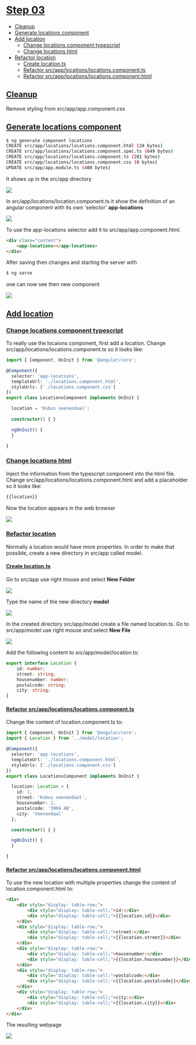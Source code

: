 # [Step 03](#step-03)

- [Cleanup](#ref-03-01)
- [Generate locations component](#ref-03-02)
- [Add location](#ref-03-03)
    - [Change locations component typescript](#ref-03-04)
    - [Change locations html](#ref-03-05) 
- [Refactor location](#ref-03-06)
    - [Create location.ts](#ref-03-07)
    - [Refactor src/app/locations/locations.component.ts](#ref-03-08)
    - [Refactor src/app/locations/locations.component.html](#ref-03-09)

## [Cleanup ](#ref-03-01)
Remove styling from src/app/app.component.css

## [Generate locations component](#ref-03-02)
```bash
$ ng generate component locations
CREATE src/app/locations/locations.component.html (24 bytes)
CREATE src/app/locations/locations.component.spec.ts (649 bytes)
CREATE src/app/locations/locations.component.ts (281 bytes)
CREATE src/app/locations/locations.component.css (0 bytes)
UPDATE src/app/app.module.ts (408 bytes)
```

It shows up in the src/app directory

![](images/step-03/locations.png)

In src/app/locations/location.component.ts it show the definition of an angular
component with its own 'selector' **app-locations**

![](images/step-03/locations-01.png)

To use the app-locations selector add it to src/app/app.component.html. 

```html
<div class="content">
    <app-locations></app-locations>
</div>
```

After saving then changes and starting the server with

```bash
$ ng serve
```

one can now see then new component

![](images/step-03/webapp-04.png)

## [Add location](#ref-03-03)

### [Change locations component typescript](#ref-03-04)
To really use the locaions component, first add a location.
Change src/app/locations/locations.component.ts so it looks like:

```typescript
import { Component, OnInit } from '@angular/core';

@Component({
  selector: 'app-locations',
  templateUrl: './locations.component.html',
  styleUrls: ['./locations.component.css']
})
export class LocationsComponent implements OnInit {

  location = 'Kubus veenendaal';
  
  constructor() { }

  ngOnInit() {
  }

}
```

### [Change locations html](#ref-03-05) 
Inject the information from the typescript component into the html file.
Change src/app/locations/locations.component.html and add a placeholder so it looks like:

```html
{{location}}
```

Now the location appears in the web browser

![](images/step-03/webapp-05.png)

### [Refactor location](#ref-03-06)
Normally a location would have more properties. In order to make that possible, create a new directory in src/app called model.

#### [Create location.ts](#ref-03-07)
Go to src/app use right mouse and select **New Folder**

![](images/step-03/editor-01.png)

Type the name of the new directory **model**

![](images/step-03/editor-02.png)

In the created directory src/app/model create a file named location.ts.
Go to src/app/model use right mouse and select **New File**

![](images/step-03/editor-03.png)

Add the following content to src/app/model/location.ts:

```typescript
export interface Location {
    id: number;
    street: string;
    housenumber: number;
    postalcode: string;
    city: string;
}
```

#### [Refactor src/app/locations/locations.component.ts](#ref-03-08)
Change the content of location.component.ts to:

```typescript
import { Component, OnInit } from '@angular/core';
import { Location } from '../model/location';

@Component({
  selector: 'app-locations',
  templateUrl: './locations.component.html',
  styleUrls: ['./locations.component.css']
})
export class LocationsComponent implements OnInit {

  location: Location = {
    id: 1,
    street: 'Kubus veenendaal',
    housenumber: 2,
    postalcode: '3904 AB',
    city: 'Veenendaal'
  };

  constructor() { }

  ngOnInit() {
  }

}
```

#### [Refactor src/app/locations/locations.component.html](#ref-03-09)
To use the new location with multiple properties change the content of location.component.html to: 

```html
<div>
    <div style="display: table-row;">
        <div style="display: table-cell;">id:</div>
        <div style="display: table-cell;">{{location.id}}</div>
    </div>
    <div style="display: table-row;">
        <div style="display: table-cell;">street:</div>
        <div style="display: table-cell;">{{location.street}}</div>
    </div>
    <div style="display: table-row;">
        <div style="display: table-cell;">housenumber:</div>
        <div style="display: table-cell;">{{location.housenumber}}</div>
    </div>
    <div style="display: table-row;">
        <div style="display: table-cell;">postalcode:</div>
        <div style="display: table-cell;">{{location.postalcode}}</div>
    </div>
    <div style="display: table-row;">
        <div style="display: table-cell;">city:</div>
        <div style="display: table-cell;">{{location.city}}</div>
    </div>
</div>
```

The resulting webpage 

![](images/step-03/webapp-06.png)